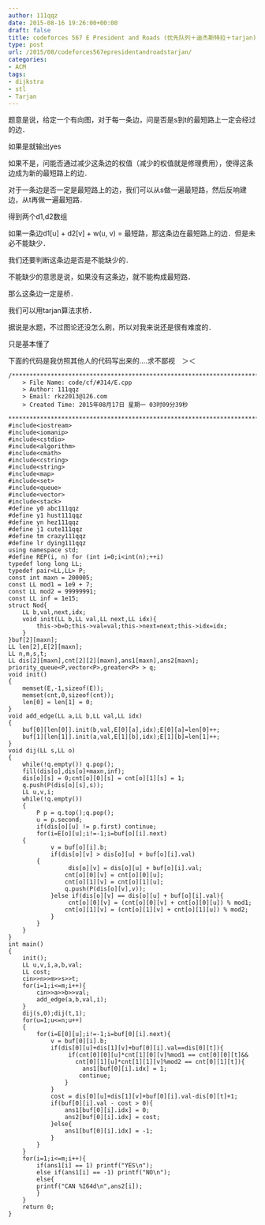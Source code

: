 ```yaml
---
author: 111qqz
date: 2015-08-16 19:26:00+00:00
draft: false
title: codeforces 567 E President and Roads (优先队列＋迪杰斯特拉＋tarjan)
type: post
url: /2015/08/codeforces567epresidentandroadstarjan/
categories:
- ACM
tags:
- dijkstra
- stl
- Tarjan
---
```


题意是说，给定一个有向图，对于每一条边，问是否是s到t的最短路上一定会经过的边．

如果是就输出yes

如果不是，问能否通过减少这条边的权值（减少的权值就是修理费用），使得这条边成为新的最短路上的边．

对于一条边是否一定是最短路上的边，我们可以从s做一遍最短路，然后反响建边，从t再做一遍最短路．

得到两个d1,d2数组

如果一条边d1[u] + d2[v] + w(u, v) = 最短路，那这条边在最短路上的边．但是未必不能缺少．

我们还要判断这条边是否是不能缺少的．

不能缺少的意思是说，如果没有这条边，就不能构成最短路．

那么这条边一定是桥．

我们可以用tarjan算法求桥．



据说是水题，不过图论还没怎么刷，所以对我来说还是很有难度的．

只是基本懂了

下面的代码是我仿照其他人的代码写出来的....求不鄙视　＞＜
 

    
    /*************************************************************************
    	> File Name: code/cf/#314/E.cpp
    	> Author: 111qqz
    	> Email: rkz2013@126.com 
    	> Created Time: 2015年08月17日 星期一 03时09分39秒
     ************************************************************************/
    #include<iostream>
    #include<iomanip>
    #include<cstdio>
    #include<algorithm>
    #include<cmath>
    #include<cstring>
    #include<string>
    #include<map>
    #include<set>
    #include<queue>
    #include<vector>
    #include<stack>
    #define y0 abc111qqz
    #define y1 hust111qqz
    #define yn hez111qqz
    #define j1 cute111qqz
    #define tm crazy111qqz
    #define lr dying111qqz
    using namespace std;
    #define REP(i, n) for (int i=0;i<int(n);++i)  
    typedef long long LL;
    typedef pair<LL,LL> P;
    const int maxn = 200005;
    const LL mod1 = 1e9 + 7;
    const LL mod2 = 99999991;
    const LL inf = 1e15;
    struct Nod{
        LL b,val,next,idx;
        void init(LL b,LL val,LL next,LL idx){
            this->b=b;this->val=val;this->next=next;this->idx=idx;
        }
    }buf[2][maxn];
    LL len[2],E[2][maxn];
    LL n,m,s,t;
    LL dis[2][maxn],cnt[2][2][maxn],ans1[maxn],ans2[maxn];
    priority_queue<P,vector<P>,greater<P> > q;
    void init()
    {
        memset(E,-1,sizeof(E));
        memset(cnt,0,sizeof(cnt));
        len[0] = len[1] = 0;
    }
    void add_edge(LL a,LL b,LL val,LL idx)
    {
        buf[0][len[0]].init(b,val,E[0][a],idx);E[0][a]=len[0]++;
        buf[1][len[1]].init(a,val,E[1][b],idx);E[1][b]=len[1]++;
    }
    void dij(LL s,LL o)
    {
        while(!q.empty()) q.pop();
        fill(dis[o],dis[o]+maxn,inf);
        dis[o][s] = 0;cnt[o][0][s] = cnt[o][1][s] = 1;
        q.push(P(dis[o][s],s));
        LL u,v,i;
        while(!q.empty())
        {
            P p = q.top();q.pop();
            u = p.second;
            if(dis[o][u] != p.first) continue;
            for(i=E[o][u];i!=-1;i=buf[o][i].next)
    	{
                v = buf[o][i].b;
                if(dis[o][v] > dis[o][u] + buf[o][i].val)
    	    {
                     dis[o][v] = dis[o][u] + buf[o][i].val;
                    cnt[o][0][v] = cnt[o][0][u];
                    cnt[o][1][v] = cnt[o][1][u];
                    q.push(P(dis[o][v],v));
                }else if(dis[o][v] == dis[o][u] + buf[o][i].val){
                     cnt[o][0][v] = (cnt[o][0][v] + cnt[o][0][u]) % mod1;
                    cnt[o][1][v] = (cnt[o][1][v] + cnt[o][1][u]) % mod2;
                }
            }
        }
    }
    int main()
    {
        init();
        LL u,v,i,a,b,val;
        LL cost;
        cin>>n>>m>>s>>t;
        for(i=1;i<=m;i++){
            cin>>a>>b>>val;
            add_edge(a,b,val,i);
        }
        dij(s,0);dij(t,1);
        for(u=1;u<=n;u++)
        {
            for(i=E[0][u];i!=-1;i=buf[0][i].next){
                v = buf[0][i].b;
                if(dis[0][u]+dis[1][v]+buf[0][i].val==dis[0][t]){
                     if(cnt[0][0][u]*cnt[1][0][v]%mod1 == cnt[0][0][t]&&
                       cnt[0][1][u]*cnt[1][1][v]%mod2 == cnt[0][1][t]){
                         ans1[buf[0][i].idx] = 1;
                        continue;
                    }
                }
                cost = dis[0][u]+dis[1][v]+buf[0][i].val-dis[0][t]+1;
                if(buf[0][i].val - cost > 0){
                    ans1[buf[0][i].idx] = 0;
                    ans2[buf[0][i].idx] = cost; 
                }else{
                    ans1[buf[0][i].idx] = -1;
                }
            }
        }
        for(i=1;i<=m;i++){
            if(ans1[i] == 1) printf("YES\n");
            else if(ans1[i] == -1) printf("NO\n");
            else{
    	    printf("CAN %I64d\n",ans2[i]);
            }
        }
        return 0;
    }
    



